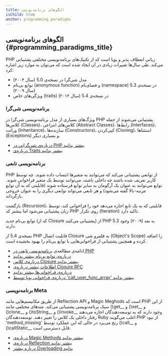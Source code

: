 ```yaml
---
title: الگوهای برنامه‌نویسی
isChild: true
anchor: programming_paradigms
---
```


## الگوهای برنامه‌نویسی {#programming_paradigms_title}

PHP زبانی انعطاف پذیر و پویا است که از تکنیک‌های برنامه‌نویسی مختلفی پشتیبانی می‌کند. طی سال‌ها تغییرات زیادی در آن ایجاد شده است که می‌توان به موارد زیر اشاره کرد:

* مدل شی‌گرا در نسخه‌ی 5.0 (سال ۲۰۰۴)
* توابع بی‌نام (anonymous function) و فضای‌نام (namespace) در نسخه‌ی 5.3 (سال ۲۰۰۹)
* ویژگی‌‌های خاص (traits) در نسخه‌ی 5.4 (سال ۲۰۱۲)


### برنامه‌نویسی شی‌گرا

ویژگ‌های بسیاری از مدل برنامه‌نویسی شی‌گرا در PHP پشتیبانی می‌شوند از جمله کلاس‌ها (Classes)، کلاس‌های انتزاعی (Abstract Classes)، رابط‌ها (Interfaces)، وراثت (Inheritance)، سازنده‌ها (Constructors)، کپی‌کردن (Cloning)، استثناها (Exceptions) و بسیاری دیگر.

* [درباره‌ی شی‌گرایی در PHP بیشتر بدانید][oop]
* [درباره‌ی Traits بیشتر بدانید][traits]

### برنامه‌نویسی تابعی

PHP از توابعی پشتیبانی می‌کند که می‌توانند به متغیرها انتساب داده شوند. چه توسط کاربر تعریف شده باشند چه داخلی باشند، می‌توانند توسط یک متغیر فراخوانی شوند. توابع می‌توانند به عنوان یک آرگومان به سایر توابع فرستاده شوند (قابلیتی که به آن توابع مرتبه-بالا گفته می‌شود) و هر تابعی می‌تواند توابعی دیگری را به عنوان خروجی بازگرداند.

بازگشت (Recursion)، قابلیتی که به یک تابع اجازه می‌دهد خود را فراخوانی کند، توسط زبان پشتیبانی می‌شود اما بیشتر کد PHP روی تکرار (Iteration) تاکید دارد.

توابع بی‌نام جدید (که از Closure پشتیبانی می‌کنند) از PHP 5.3 به بعد (۲۰۰۹) وجود دارند.

نسخه‌ی 5.4 از PHP قابلیت اتصال Closure به قلمرو شی (Object's Scope) را اضافه کرده و همچنین پشتیبانی از فراخوانی‌هایی با توابع بی‌نام را بهبود بخشیده است.

* ادامه‌ی مطالعه‌ی [برنامه‌نویسی تابعی در PHP](pages/Functional-Programming.html)
* [درباره‌ی توابع بی‌نام بیشتر بدانید][anonymous-functions]
* [درباره‌ی کلاس Closure بیشتر بدانید][closure-class]
* [اطلاعات بیشتر درباره‌ی Closure RFC][closures-rfc]
* [درباره‌ی فراخوانی‌ها بیشتر بدانید][callables]
* [درباره‌ی فراخوانی پویا توسط 'call_user_func_array' بیشتر بدانید][call-user-func-array]

### برنامه‌نویسی Meta

از طریق مکانیسم‌هایی مانند Reflection API و Magic Meghods است که PHP از این سبک برنامه‌نویسی پشتیبانی می‌کند. متدهای مختلفی مانند ()get__ و ()set__ و ()clone__ و ()toString__ و ()invoke__ وجود دارند که به توسعه‌دهندگان اجازه می‌دهند رفتار داخلی یک کلاس را تغییر دهند. توسعه‌دهندگان Ruby اغلب می‌گویند PHP از نبود 'method_missing' رنج می‌برد در حالی که این عملکرد توسط ()call__ و ()callStatic__ قابل دسترسی است.

* [درباره‌ی Magic Methods بیشتر بدانید][magic-methods]
* [درباره‌ی Reflection بیشتر بدانید][reflection]
* [درباره  بیشتر Overloading بدانید][overloading]


[oop]: https://secure.php.net/language.oop5
[traits]: https://secure.php.net/language.oop5.traits
[anonymous-functions]: https://secure.php.net/functions.anonymous
[closure-class]: https://secure.php.net/class.closure
[closures-rfc]: https://wiki.php.net/rfc/closures
[callables]: https://secure.php.net/language.types.callable
[call-user-func-array]: https://secure.php.net/function.call-user-func-array
[magic-methods]: https://secure.php.net/language.oop5.magic
[reflection]: https://secure.php.net/intro.reflection
[overloading]: https://secure.php.net/language.oop5.overloading
